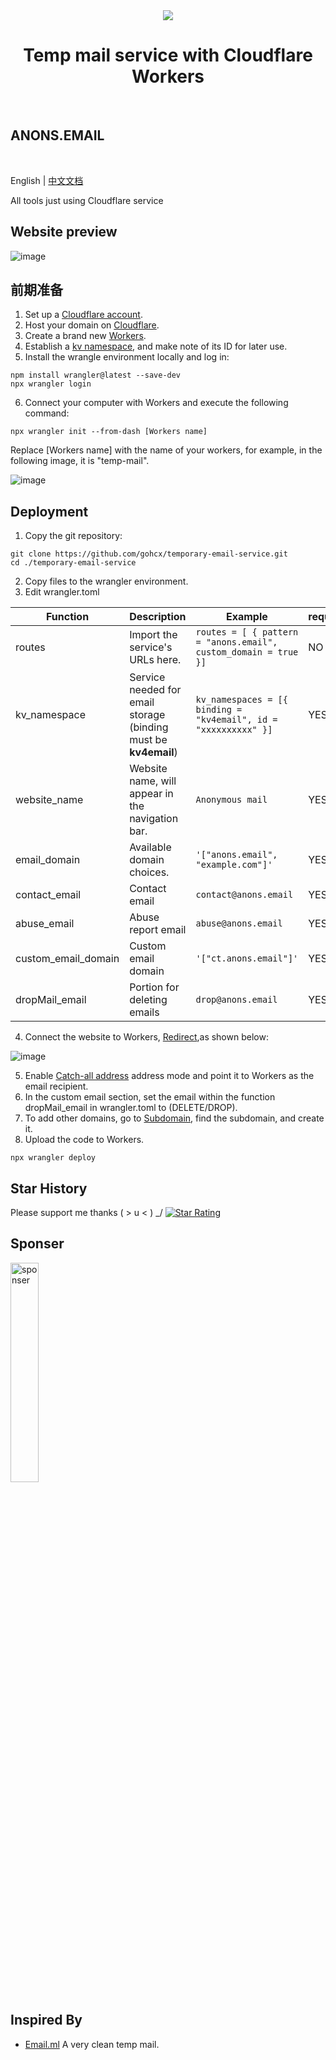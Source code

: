 <div align="center">
<img src="https://media1.tenor.com/m/H8h2JQ-qYUkAAAAC/email-email-marketing.gif"/>

# Temp mail service with Cloudflare Workers

</div>
<br />

## ANONS.EMAIL
<br />

English | [中文文档](/README.md)

All tools just using Cloudflare service

## Website preview
![image](https://github.com/gohcx/temporary-email-service/assets/63181027/c6cec50f-d12a-424c-904d-8ae6835f0f59)

## 前期准备
1.   Set up a [Cloudflare account](https://dash.cloudflare.com/sign-up).
2.   Host your domain on [Cloudflare](https://dash.cloudflare.com/?to=/:account/add-site).
3.   Create a brand new [Workers](https://dash.cloudflare.com/?to=/:account/workers-and-pages/create/workers/new).
4.   Establish a [kv namespace](https://dash.cloudflare.com/?to=/:account/workers/kv/namespaces), and make note of its ID for later use.
5.   Install the wrangle environment locally and log in:

```
npm install wrangler@latest --save-dev
npx wrangler login
```

6.   Connect your computer with Workers and execute the following command:

```
npx wrangler init --from-dash [Workers name]
```
Replace [Workers name] with the name of your workers, for example, in the following image, it is "temp-mail".

![image](https://github.com/gohcx/temporary-email-service/assets/63181027/04ba81b5-ce63-4b4a-854c-c883fb08ed4d)

## Deployment
1.   Copy the git repository:
```
git clone https://github.com/gohcx/temporary-email-service.git
cd ./temporary-email-service
```
2.   Copy files to the wrangler environment.
3.   Edit wrangler.toml

| Function               | Description                                                     | Example                                                        | required |
| ---------------------- | --------------------------------------------------------------- | -------------------------------------------------------------- | --- |
| routes                 | Import the service's URLs here.	                               | `routes = [ { pattern = "anons.email", custom_domain = true }]`| NO |
| kv_namespace           | Service needed for email storage (binding must be  **kv4email**)| `kv_namespaces = [{ binding = "kv4email", id = "xxxxxxxxxx" }]`| YES |
| website_name           | Website name, will appear in the navigation bar.	             | `Anonymous mail`                                               | YES |
| email_domain           | Available domain choices.	                                     | `'["anons.email", "example.com"]'`                             | YES |
| contact_email          | Contact email	                                                 | `contact@anons.email`                                          | YES |
| abuse_email            | Abuse report email	                                           | `abuse@anons.email`                                            | YES | 
| custom_email_domain    | Custom email domain	                                           | `'["ct.anons.email"]'`                                         | YES | 
| dropMail_email         | Portion for deleting emails	                                  | `drop@anons.email`                                             | YES | 

4.   Connect the website to Workers, [Redirect](https://dash.cloudflare.com/?to=/:account/:zone/workers),as shown below:

![image](https://github.com/gohcx/temporary-email-service/assets/63181027/90d685b1-229c-4300-acc5-cdd75a8863a4)

5.   Enable [Catch-all address](https://dash.cloudflare.com/?to=/:account/:zone/email/routing/routes) address mode and point it to Workers as the email recipient.   
6.   In the custom email section, set the email within the function dropMail_email in wrangler.toml to (DELETE/DROP).
7.   To add other domains, go to [Subdomain](https://dash.cloudflare.com/?to=/:account/:zone/email/routing/settings), find the subdomain, and create it.
8.   Upload the code to Workers.

```
npx wrangler deploy
```

## Star History
Please support me thanks \( > u < ) _/
[![Star Rating](https://api.star-history.com/svg?repos=gohcx/temporary-email-service&type=Date)](https://star-history.com/#gohcx/temporary-email-service&Date)

## Sponser
<img alt="sponser" src="https://assets-global.website-files.com/5c14e387dab576fe667689cf/64f1a9ddd0246590df69ea06_kofi_short_button_white%402x.png" width="30%"/>

## Inspired By
 - [Email.ml](https://email.ml) A very clean temp mail.

